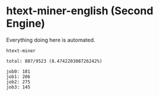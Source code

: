 # htext-miner-english (Second Engine)

Everything doing here is automated.

```
htext-miner

total: 807/9523 (8.474220308726242%)

job0: 181
job1: 206
job2: 275
job3: 145
```